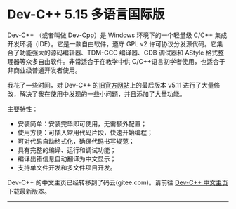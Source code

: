 ﻿# Dev-C++ 5.15 多语言国际版
Dev-C++ （或者叫做 Dev-Cpp）是 Windows 环境下的一个轻量级 C/C++ 集成开发环境（IDE）。它是一款自由软件，遵守 GPL v2 许可协议分发源代码。它集合了功能强大的源码编辑器、TDM-GCC 编译器、GDB 调试器和 AStyle 格式整理器等众多自由软件。非常适合于在教学中供 C/C++语言初学者使用，也适合于非商业级普通开发者使用。

我花了一些时间，对 Dev-C++ 的[旧官方网站](https://sourceforge.net/projects/orwelldevcpp/)上的最后版本 v5.11 进行了大量修改，解决了我在使用中发现的一些小问题，并且添加了大量功能。

主要特性：

- 安装简单：安装完毕即可使用，无需额外配置；
- 使用方便：可插入常用代码片段，快速开始编程；
- 可对代码自动格式化，确保代码书写规范；
- 具有完整的编译、运行和调试功能；
- 编译出错信息自动翻译为中文显示；
- 支持单文件开发和多文件项目开发。

Dev-C++ 的中文主页已经转移到了码云(gitee.com)。请前往 [Dev-C++ 中文主页](https://devcpp.gitee.io) 下载最新版本。

----
